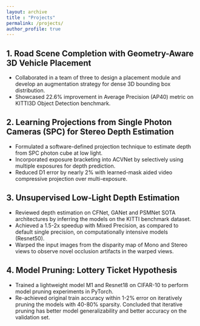 ```yaml
---
layout: archive
title : "Projects"
permalink: /projects/
author_profile: true
---
```


## 1. **Road Scene Completion with Geometry-Aware 3D Vehicle Placement** 
  *	Collaborated in a team of three to design a placement module and develop an augmentation strategy for dense 3D bounding box distribution.
  *	Showcased 22.6% improvement in Average Precision (AP40) metric on KITTI3D Object Detection benchmark.

## 2. **Learning Projections from Single Photon Cameras (SPC) for Stereo Depth Estimation** 
  *	Formulated a software-defined projection technique to estimate depth from SPC photon cube at low light.
  *	Incorporated exposure bracketing into ACVNet by selectively using multiple exposures for depth prediction.
  * Reduced D1 error by nearly 2% with learned-mask aided video compressive projection over multi-exposure.

## 3. **Unsupervised Low-Light Depth Estimation**
  *	Reviewed depth estimation on CFNet, GANet and PSMNet SOTA architectures by inferring the models on the KITTI benchmark dataset.
  *	Achieved a 1.5-2x speedup with Mixed Precision, as compared to default single precision, on computationally intensive models (Resnet50).
  *	Warped the input images from the disparity map of Mono and Stereo views to observe novel occlusion artifacts in the warped views.

  
## 4. **Model Pruning: Lottery Ticket Hypothesis** 
  *	Trained a lightweight model M1 and Resnet18 on CIFAR-10 to perform model pruning experiments in PyTorch.
  * Re-achieved original train accuracy within 1-2% error on iteratively pruning the models with 40-80% sparsity. Concluded that iterative pruning has better model generalizability and better accuracy on the validation set. 

  
 
